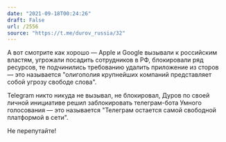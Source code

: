 ```yaml
---
date: "2021-09-18T00:24:26"
draft: False
url: /2556
source: "https://t.me/durov_russia/32"
---
```


А вот смотрите как хорошо — Apple и Google вызывали к российским властям, угрожали посадить сотрудников в РФ, блокировали ряд ресурсов, те подчинились требованию удалить приложение из сторов — это называется "олигополия крупнейших компаний представляет собой угрозу свободе слова".

Telegram никто никуда не вызывал, не блокировал, Дуров по своей личной инициативе решил заблокировать телеграм-бота Умного голосования — это называется "Телеграм остается самой свободной платформой в сети".

Не перепутайте!
